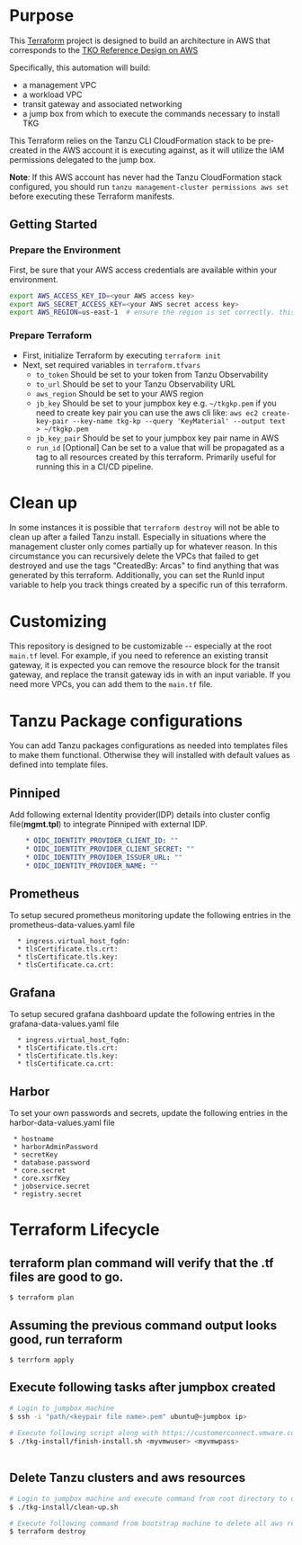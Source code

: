 # Purpose

This [Terraform](https://terraform.io) project is designed to build an architecture in AWS that corresponds to the [TKO Reference Design on AWS](https://docs.vmware.com/en/VMware-Tanzu/services/tanzu-reference-architecture/GUID-reference-designs-tko-on-aws.html)

Specifically, this automation will build:
- a management VPC
- a workload VPC
- transit gateway and associated networking
- a jump box from which to execute the commands necessary to install TKG

This Terraform relies on the Tanzu CLI CloudFormation stack to be pre-created in the AWS account it is executing against, as it will utilize the IAM permissions delegated to the jump box. 

**Note**: If this AWS account has never had the Tanzu CloudFormation stack configured, you should run `tanzu management-cluster permissions aws set` before executing these Terraform manifests.

## Getting Started

### Prepare the Environment

First, be sure that your AWS access credentials are available within your environment.
 
```bash
export AWS_ACCESS_KEY_ID=<your AWS access key>
export AWS_SECRET_ACCESS_KEY=<your AWS secret access key>
export AWS_REGION=us-east-1  # ensure the region is set correctly. this must agree with what you set in the tf files below.
```

### Prepare Terraform

* First, initialize Terraform by executing `terraform init`
* Next, set required variables in `terraform.tfvars`
  * `to_token` Should be set to your token from Tanzu Observability
  * `to_url` Should be set to your Tanzu Observability URL
  * `aws_region` Should be set to your AWS region
  * `jb_key` Should be set to your jumpbox key e.g. `~/tkgkp.pem` if you need to create key pair you can use the aws cli like:
       `aws ec2 create-key-pair --key-name tkg-kp --query 'KeyMaterial' --output text > ~/tkgkp.pem`
  * `jb_key_pair` Should be set to your jumpbox key pair name in AWS
  * `run_id` [Optional] Can be set to a value that will be propagated as a tag to all resources created by this terraform. Primarily useful for running this in a CI/CD pipeline.

###  



# Clean up

In some instances it is possible that `terraform destroy` will not be able to clean up after a failed Tanzu install. Especially in situations where the management cluster only comes partially up for whatever reason. In this circumstance you can recursively delete the VPCs that failed to get destroyed and use the tags "CreatedBy: Arcas" to find anything that was generated by this terraform. Additionally, you can set the RunId input variable to help you track things created by a specific run of this terraform.

# Customizing

This repository is designed to be customizable -- especially at the root `main.tf` level. For example, if you need to reference an existing transit gateway, it is expected you can remove the resource block for the transit gateway, and replace the transit gateway ids in with an input variable. If you need more VPCs, you can add them to the `main.tf` file.

# Tanzu Package configurations 

You can add Tanzu packages configurations as needed into templates files to make them functional. Otherwise they will installed with default values as defined into template files. 
  ## Pinniped 
  Add following external Identity provider(IDP) details into cluster config file(**mgmt.tpl**) to integrate Pinniped with external IDP.

```yaml
    * OIDC_IDENTITY_PROVIDER_CLIENT_ID: ""
    * OIDC_IDENTITY_PROVIDER_CLIENT_SECRET: ""
    * OIDC_IDENTITY_PROVIDER_ISSUER_URL: ""
    * OIDC_IDENTITY_PROVIDER_NAME: ""
```

## Prometheus

To setup secured prometheus monitoring update the following entries in the prometheus-data-values.yaml file

  ```
    * ingress.virtual_host_fqdn: 
    * tlsCertificate.tls.crt:
    * tlsCertificate.tls.key:
    * tlsCertificate.ca.crt:
  ```

## Grafana

To setup secured grafana dashboard update the following entries in the grafana-data-values.yaml file

  ```
    * ingress.virtual_host_fqdn: 
    * tlsCertificate.tls.crt:
    * tlsCertificate.tls.key:
    * tlsCertificate.ca.crt:
  ```

## Harbor   

To set your own passwords and secrets, update the following entries in the harbor-data-values.yaml file
```
 * hostname 
 * harborAdminPassword
 * secretKey
 * database.password
 * core.secret
 * core.xsrfKey
 * jobservice.secret
 * registry.secret
```
# Terraform Lifecycle 
## terraform plan command will verify that the .tf files are good to go.
`$ terraform plan`

## Assuming the previous command output looks good, run terraform
`$ terrform apply`

## Execute following tasks after jumpbox created 
  
```bash 
# Login to jumpbox machine
$ ssh -i "path/<keypair file name>.pem" ubuntu@<jumpbox ip>
  
# Execute following script along with https://customerconnect.vmware.com/ user and password from root directory
$ ./tkg-install/finish-install.sh <myvmwuser> <myvmwpass>
      
```

## Delete Tanzu clusters and aws resources 

```bash
# Login to jumpbox machine and execute command from root directory to delete management and workload clusters
$ ./tkg-install/clean-up.sh

# Execute following command from bootstrap machine to delete all aws resources (vpc , jumpbox etc)
$ terraform destroy
```